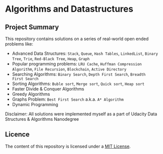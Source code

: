 # Algorithms and Datastructures

## Project Summary
This repository contains solutions on a series of real-world open ended problems like: 
* Advanced Data Structures: `Stack`, `Queue`, `Hash Tables`, `LinkedList`, `Binary Tree`, `Trie`, `Red-Black Tree`, `Heap`, `Graph`
* Popular programming problems: `LRU Cache`, `Huffman Compression Algorithm`, `File Recursion`, `Blockchain`, `Active Directory`
* Searching Algorithms: `Binary Search`, `Depth First Search`, `Breadth First Search` 
* Sorting Algorithms: `Buble sort`, `Merge sort`, `Quick sort`, `Heap sort`
* Faster Divide & Conquer Algorithms
* Greedy Algorithms
* Graphs Problem: `Best First Search` a.k.a. `A* Algorithm`
* Dynamic Programming

Disclaimer:
All solutions were implemented myself as a part of Udacity Data Structures & Algorithms Nanodegree
 
## Licence
The content of this repository is licensed under a [MIT License](https://github.com/jurayev/algorithms-datastructures-udacity/blob/master/LICENSE).
